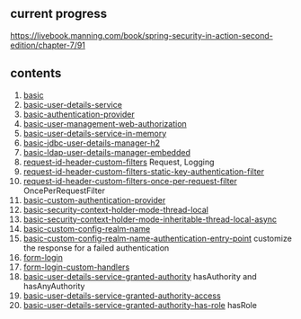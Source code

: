 ## current progress

https://livebook.manning.com/book/spring-security-in-action-second-edition/chapter-7/91
## contents

1. [basic](https://github.com/chubbyhippo/spring-security-tinkering/tree/main/spring-security-in-action/basic)
2. [basic-user-details-service](https://github.com/chubbyhippo/spring-security-tinkering/tree/main/spring-security-in-action/basic-user-details-service)
3. [basic-authentication-provider](https://github.com/chubbyhippo/spring-security-tinkering/tree/main/spring-security-in-action/basic-authentication-provider)
4. [basic-user-management-web-authorization](https://github.com/chubbyhippo/spring-security-tinkering/tree/main/spring-security-in-action/basic-user-management-web-authorization)
5. [basic-user-details-service-in-memory](https://github.com/chubbyhippo/spring-security-tinkering/tree/main/spring-security-in-action/basic-user-details-service-in-memory)
6. [basic-jdbc-user-details-manager-h2](https://github.com/chubbyhippo/spring-security-tinkering/tree/main/spring-security-in-action/basic-jdbc-user-details-manager-h2)
7. [basic-ldap-user-details-manager-embedded](https://github.com/chubbyhippo/spring-security-tinkering/tree/main/spring-security-in-action/basic-ldap-user-details-manager-embedded)
8. [request-id-header-custom-filters](https://github.com/chubbyhippo/spring-security-tinkering/tree/main/spring-security-in-action/request-id-header-custom-filters)
   Request, Logging
9. [request-id-header-custom-filters-static-key-authentication-filter](https://github.com/chubbyhippo/spring-security-tinkering/tree/main/spring-security-in-action/request-id-header-custom-filters-static-key-authentication-filter)
10. [request-id-header-custom-filters-once-per-request-filter](https://github.com/chubbyhippo/spring-security-tinkering/tree/main/spring-security-in-action/request-id-header-custom-filters-once-per-request-filter)
    OncePerRequestFilter
11. [basic-custom-authentication-provider](https://github.com/chubbyhippo/spring-security-tinkering/tree/main/spring-security-in-action/basic-custom-authentication-provider)
12. [basic-security-context-holder-mode-thread-local](https://github.com/chubbyhippo/spring-security-tinkering/tree/main/spring-security-in-action/basic-security-context-holder-mode-thread-local)
13. [basic-security-context-holder-mode-inheritable-thread-local-async](https://github.com/chubbyhippo/spring-security-tinkering/tree/main/spring-security-in-action/basic-security-context-holder-mode-inheritable-thread-local-async)
14. [basic-custom-config-realm-name](https://github.com/chubbyhippo/spring-security-tinkering/tree/main/spring-security-in-action/basic-custom-config-realm-name)
15. [basic-custom-config-realm-name-authentication-entry-point](https://github.com/chubbyhippo/spring-security-tinkering/tree/main/spring-security-in-action/basic-custom-config-realm-name-authentication-entry-point) customize the response for a failed authentication
16. [form-login](https://github.com/chubbyhippo/spring-security-tinkering/tree/main/spring-security-in-action/form-login)
17. [form-login-custom-handlers](https://github.com/chubbyhippo/spring-security-tinkering/tree/main/spring-security-in-action/form-login-custom-handlers)
18. [basic-user-details-service-granted-authority](https://github.com/chubbyhippo/spring-security-tinkering/tree/main/spring-security-in-action/basic-user-details-service-granted-authority) hasAuthority and hasAnyAuthority
19. [basic-user-details-service-granted-authority-access](https://github.com/chubbyhippo/spring-security-tinkering/tree/main/spring-security-in-action/basic-user-details-service-granted-authority-access)
20. [basic-user-details-service-granted-authority-has-role](https://github.com/chubbyhippo/spring-security-tinkering/tree/main/spring-security-in-action/basic-user-details-service-granted-authority-has-role) hasRole

